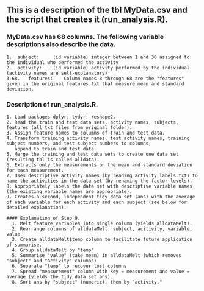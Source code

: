 ## This is a description of the tbl MyData.csv and the script that creates it (run_analysis.R).


### MyData.csv has 68 columns.  The following variable descriptions also describe the data.

	1. 	subject: 	 (id variable) integer between 1 and 30 assigned to the individual who performed the activity 
	2. 	activity: 	 (id variable) activity performed by the individual (activity names are self-explanatory)
	3-68. 	features:	 Column names 3 through 68 are the "features" given in the original features.txt that measure mean and standard deviation.

### Description of run_analysis.R. 
	1. Load packages dplyr, tydyr, reshape2.
	2. Read the train and test data sets, activity names, subjects, features (all txt files from original folder).
	3. Assign feature names to columns of train and test data.
	4. Transform training activity names, test activity names, training subject numbers, and test subject numbers to columns; 
	   append to train and test data.
	5. Merge the training and test data sets to create one data set (resulting tbl is called alldata).
	6. Extracts only the measurements on the mean and standard deviation for each measurement.
	7. Uses descriptive activity names (by reading activity_labels.txt) to name the activities in the data set (by renaming the factor levels).
	8. Appropriately labels the data set with descriptive variable names (the existing variable names are appropriate).
	9. Creates a second, independent tidy data set (ans) with the average of each variable for each activity and each subject (see below for detailed explanation).
	  
	#### Explanation of Step 9.  
	  1. Melt feature variables into single column (yields alldataMelt).
	  2. Rearrange columns of alldataMelt: subject, acitivity, variable, value
	  3. Create alldataMelt$temp column to facilitate future application of summarise.
	  4. Group alldataMelt by "temp"
	  5. Summarise "value" (take mean) in alldataMelt (which removes "subject" and "activity" columns)
	  6. Separate "temp" to recover lost columns 
	  7. Spread "measurement" column with key = measurement and value = average (yields the tidy data set ans).
	  8. Sort ans by "subject" (numeric), then by "activity."  

